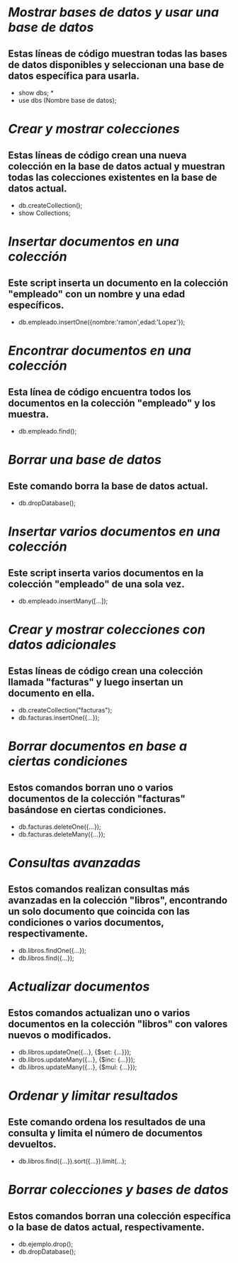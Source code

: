 # ***Mostrar bases de datos y usar una base de datos***
## Estas líneas de código muestran todas las bases de datos disponibles y seleccionan una base de datos específica para usarla.
* show dbs; *
* use dbs (Nombre base de datos); 

# ***Crear y mostrar colecciones***
## Estas líneas de código crean una nueva colección en la base de datos actual y muestran todas las colecciones existentes en la base de datos actual.
* db.createCollection();
* show Collections;

# ***Insertar documentos en una colección***
## Este script inserta un documento en la colección "empleado" con un nombre y una edad específicos.
* db.empleado.insertOne({nombre:'ramon',edad:'Lopez'});

# ***Encontrar documentos en una colección***
## Esta línea de código encuentra todos los documentos en la colección "empleado" y los muestra.
* db.empleado.find(); 

# ***Borrar una base de datos***
## Este comando borra la base de datos actual.

* db.dropDatabase();

# ***Insertar varios documentos en una colección***
## Este script inserta varios documentos en la colección "empleado" de una sola vez.
* db.empleado.insertMany([...]);

# ***Crear y mostrar colecciones con datos adicionales***
## Estas líneas de código crean una colección llamada "facturas" y luego insertan un documento en ella.
* db.createCollection("facturas");
* db.facturas.insertOne({...});

# ***Borrar documentos en base a ciertas condiciones***
## Estos comandos borran uno o varios documentos de la colección "facturas" basándose en ciertas condiciones.
* db.facturas.deleteOne({...});
* db.facturas.deleteMany({...});

# ***Consultas avanzadas***
## Estos comandos realizan consultas más avanzadas en la colección "libros", encontrando un solo documento que coincida con las condiciones o varios documentos, respectivamente.
* db.libros.findOne({...});
* db.libros.find({...});

# ***Actualizar documentos***
## Estos comandos actualizan uno o varios documentos en la colección "libros" con valores nuevos o modificados.
* db.libros.updateOne({...}, {$set: {...}});
* db.libros.updateMany({...}, {$inc: {...}});
* db.libros.updateMany({...}, {$mul: {...}});

# ***Ordenar y limitar resultados***
## Este comando ordena los resultados de una consulta y limita el número de documentos devueltos.
* db.libros.find({...}).sort({...}).limit(...); 

# ***Borrar colecciones y bases de datos***
## Estos comandos borran una colección específica o la base de datos actual, respectivamente.
* db.ejemplo.drop();
* db.dropDatabase();
